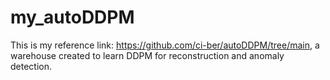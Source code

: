# my_autoDDPM
This is my reference link: https://github.com/ci-ber/autoDDPM/tree/main, a warehouse created to learn DDPM for reconstruction and anomaly detection.
